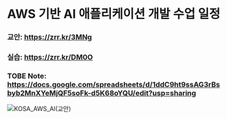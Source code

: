 # AWS 기반 AI 애플리케이션 개발 수업 일정

### 교안:  https://zrr.kr/3MNg
### 실습:  https://zrr.kr/DM0O

### TOBE Note:  https://docs.google.com/spreadsheets/d/1ddC9ht9ssAG3rBsbyb2MnXYeMjQF5soFk-d5K68oYQU/edit?usp=sharing

![KOSA_AWS_AI(교안)](https://user-images.githubusercontent.com/54794815/189991971-bb82738c-fda1-4b59-b9d1-486049d6ba37.png)


